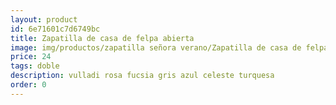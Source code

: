 ```yaml
---
layout: product
id: 6e71601c7d6749bc
title: Zapatilla de casa de felpa abierta
image: img/productos/zapatilla señora verano/Zapatilla de casa de felpa abierta=24=doble=vulladi rosa fucsia gris azul celeste turquesa.webp
price: 24
tags: doble
description: vulladi rosa fucsia gris azul celeste turquesa
order: 0
---
```

